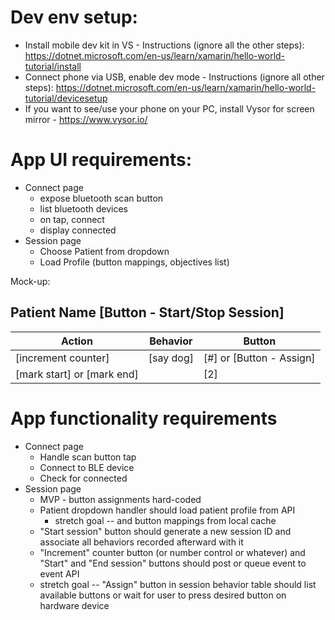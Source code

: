 # Dev env setup:
- Install mobile dev kit in VS - Instructions (ignore all the other steps): https://dotnet.microsoft.com/en-us/learn/xamarin/hello-world-tutorial/install
- Connect phone via USB, enable dev mode - Instructions (ignore all other steps): https://dotnet.microsoft.com/en-us/learn/xamarin/hello-world-tutorial/devicesetup
- If you want to see/use your phone on your PC, install Vysor for screen mirror - https://www.vysor.io/

# App UI requirements:
- Connect page
	- expose bluetooth scan button
	- list bluetooth devices
	- on tap, connect
  - display connected
- Session page
	- Choose Patient from dropdown
	- Load Profile (button mappings, objectives list)

Mock\-up:
## Patient Name [Button - Start/Stop Session]
| Action                     | Behavior  | Button                   |
|----------------------------|-----------|--------------------------|
| [increment counter]        | [say dog] | [#] or [Button - Assign] |
| [mark start] or [mark end] |           | [2]                      |

# App functionality requirements
- Connect page
  - Handle scan button tap
  - Connect to BLE device
  - Check for connected
- Session page
  - MVP - button assignments hard-coded
  - Patient dropdown handler should load patient profile from API
    - stretch goal -- and button mappings from local cache
  - "Start session" button should generate a new session ID and associate all behaviors recorded afterward with it
  - "Increment" counter button (or number control or whatever) and "Start" and "End session" buttons should post or queue event to event API
  - stretch goal -- "Assign" button in session behavior table should list available buttons or wait for user to press desired button on hardware device
